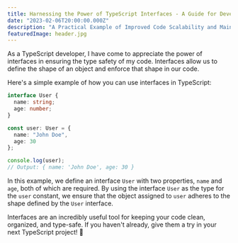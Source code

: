 ```yaml
---
title: Harnessing the Power of TypeScript Interfaces - A Guide for Developers
date: "2023-02-06T20:00:00.000Z"
description: "A Practical Example of Improved Code Scalability and Maintainability"
featuredImage: header.jpg
---
```


As a TypeScript developer, I have come to appreciate the power of interfaces in ensuring the type safety of my code. Interfaces allow us to define the shape of an object and enforce that shape in our code.

Here's a simple example of how you can use interfaces in TypeScript:

```ts
interface User {
  name: string;
  age: number;
}

const user: User = {
  name: "John Doe",
  age: 30
};

console.log(user);
// Output: { name: 'John Doe', age: 30 }
```

In this example, we define an interface `User` with two properties, `name` and `age`, both of which are required. By using the interface `User` as the type for the `user` constant, we ensure that the object assigned to `user` adheres to the shape defined by the `User` interface.

Interfaces are an incredibly useful tool for keeping your code clean, organized, and type-safe. If you haven't already, give them a try in your next TypeScript project! 🚀

